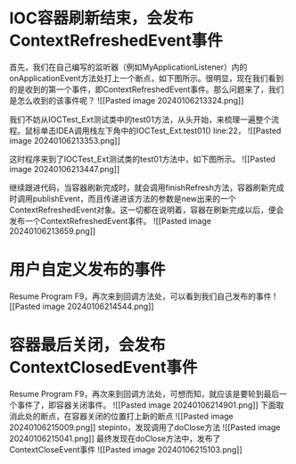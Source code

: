 # IOC容器刷新结束，会发布ContextRefreshedEvent事件

首先，我们在自己编写的监听器（例如MyApplicationListener）内的onApplicationEvent方法处打上一个断点，如下图所示。很明显，现在我们看到的是收到的第一个事件，即ContextRefreshedEvent事件。那么问题来了，我们是怎么收到的该事件呢？
![[Pasted image 20240106213324.png]]

我们不妨从IOCTest_Ext测试类中的test01方法，从头开始，来梳理一遍整个流程。鼠标单击IDEA调用栈左下角中的IOCTest_Ext.test01() line:22，
![[Pasted image 20240106213353.png]]

这时程序来到了IOCTest_Ext测试类的test01方法中，如下图所示。
![[Pasted image 20240106213447.png]]

继续跟进代码，当容器刷新完成时，就会调用finishRefresh方法，容器刷新完成时调用publishEvent，而且传递进该方法的参数是new出来的一个ContextRefreshedEvent对象。这一切都在说明着，容器在刷新完成以后，便会发布一个ContextRefreshedEvent事件。
![[Pasted image 20240106213659.png]]

# 用户自定义发布的事件

Resume Program F9，再次来到回调方法处，可以看到我们自己发布的事件
![[Pasted image 20240106214544.png]]

# 容器最后关闭，会发布ContextClosedEvent事件

Resume Program F9，再次来到回调方法处，可想而知，就应该是要轮到最后一个事件了，即容器关闭事件。
![[Pasted image 20240106214901.png]]
下面取消此处的断点，在容器关闭的位置打上新的断点
![[Pasted image 20240106215009.png]]
stepinto，发现调用了doClose方法
![[Pasted image 20240106215041.png]]
最终发现在doClose方法中，发布了ContextCloseEvent事件
![[Pasted image 20240106215103.png]]
